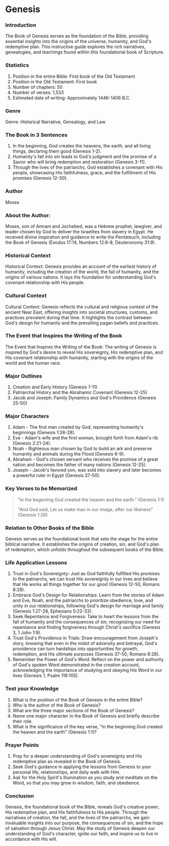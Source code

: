 # Genesis

### Introduction

The Book of Genesis serves as the foundation of the Bible, providing essential insights into the origins of the universe, humanity, and God's redemptive plan. This instructive guide explores the rich narratives, genealogies, and teachings found within this foundational book of Scripture.

### Statistics

1. Position in the entire Bible: First book of the Old Testament
2. Position in the Old Testament: First book
3. Number of chapters: 50
4. Number of verses: 1,533
5. Estimated date of writing: Approximately 1446-1406 B.C.

### Genre

Genre: Historical Narrative, Genealogy, and Law

### The Book in 3 Sentences

1. In the beginning, God creates the heavens, the earth, and all living things, declaring them good (Genesis 1-2).
2. Humanity's fall into sin leads to God's judgment and the promise of a Savior who will bring redemption and restoration (Genesis 3-11).
3. Through the lives of the patriarchs, God establishes a covenant with His people, showcasing His faithfulness, grace, and the fulfillment of His promises (Genesis 12-50).

### Author

Moses

### About the Author:&#x20;

Moses, son of Amram and Jochebed, was a Hebrew prophet, lawgiver, and leader chosen by God to deliver the Israelites from slavery in Egypt. He received divine inspiration and guidance to write the Pentateuch, including the Book of Genesis (Exodus 17:14, Numbers 12:6-8, Deuteronomy 31:9).

### Historical Context

Historical Context: Genesis provides an account of the earliest history of humanity, including the creation of the world, the fall of humanity, and the origins of various nations. It lays the foundation for understanding God's covenant relationship with His people.

### Cultural Context

Cultural Context: Genesis reflects the cultural and religious context of the ancient Near East, offering insights into societal structures, customs, and practices prevalent during that time. It highlights the contrast between God's design for humanity and the prevailing pagan beliefs and practices.

### The Event that Inspires the Writing of the Book

The Event that Inspires the Writing of the Book: The writing of Genesis is inspired by God's desire to reveal His sovereignty, His redemptive plan, and His covenant relationship with humanity, starting with the origins of the world and the human race.

### Major Outlines

1. Creation and Early History (Genesis 1-11)
2. Patriarchal History and the Abrahamic Covenant (Genesis 12-25)
3. Jacob and Joseph: Family Dynamics and God's Providence (Genesis 25-50)

### Major Characters

1. Adam - The first man created by God, representing humanity's beginnings (Genesis 1:26-28).
2. Eve - Adam's wife and the first woman, brought forth from Adam's rib (Genesis 2:21-24).
3. Noah - Righteous man chosen by God to build an ark and preserve humanity and animals during the Flood (Genesis 6-9).
4. Abraham - God's chosen servant who receives the promise of a great nation and becomes the father of many nations (Genesis 12-25).
5. Joseph - Jacob's favored son, was sold into slavery and later becomes a powerful ruler in Egypt (Genesis 37-50).

### Key Verses to be Memorized

> "In the beginning God created the heaven and the earth." (Genesis 1:1)

> "And God said, Let us make man in our image, after our likeness" (Genesis 1:26)

### Relation to Other Books of the Bible

Genesis serves as the foundational book that sets the stage for the entire biblical narrative. It establishes the origins of creation, sin, and God's plan of redemption, which unfolds throughout the subsequent books of the Bible.

### Life Application Lessons

1. Trust in God's Sovereignty: Just as God faithfully fulfilled His promises to the patriarchs, we can trust His sovereignty in our lives and believe that He works all things together for our good (Genesis 12-50, Romans 8:28).
2. Embrace God's Design for Relationships: Learn from the stories of Adam and Eve, Noah, and the patriarchs to prioritize obedience, love, and unity in our relationships, following God's design for marriage and family (Genesis 1:27-28, Ephesians 5:22-33).
3. Seek Repentance and Forgiveness: Take to heart the lessons from the fall of humanity and the consequences of sin, recognizing our need for repentance and finding forgiveness through Christ's sacrifice (Genesis 3, 1 John 1:9).
4. Trust God's Providence in Trials: Draw encouragement from Joseph's story, knowing that even in the midst of adversity and betrayal, God's providence can turn hardships into opportunities for growth, redemption, and His ultimate purposes (Genesis 37-50, Romans 8:28).
5. Remember the Power of God's Word: Reflect on the power and authority of God's spoken Word demonstrated in the creation account, acknowledging the importance of studying and obeying His Word in our lives (Genesis 1, Psalm 119:105).

### Test your Knowledge

1. What is the position of the Book of Genesis in the entire Bible?
2. Who is the author of the Book of Genesis?
3. What are the three major sections of the Book of Genesis?
4. Name one major character in the Book of Genesis and briefly describe their role.
5. What is the significance of the key verse, "In the beginning God created the heaven and the earth" (Genesis 1:1)?

### Prayer Points

1. Pray for a deeper understanding of God's sovereignty and His redemptive plan as revealed in the Book of Genesis.
2. Seek God's guidance in applying the lessons from Genesis to your personal life, relationships, and daily walk with Him.
3. Ask for the Holy Spirit's illumination as you study and meditate on the Word, so that you may grow in wisdom, faith, and obedience.

### Conclusion

Genesis, the foundational book of the Bible, reveals God's creative power, His redemptive plan, and His faithfulness to His people. Through the narratives of creation, the fall, and the lives of the patriarchs, we gain invaluable insights into our purpose, the consequences of sin, and the hope of salvation through Jesus Christ. May the study of Genesis deepen our understanding of God's character, ignite our faith, and inspire us to live in accordance with His will.
